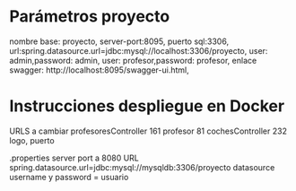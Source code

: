 # Parámetros proyecto
nombre base: proyecto,
server-port:8095,
puerto sql:3306,
url:spring.datasource.url=jdbc:mysql://localhost:3306/proyecto,
user: admin,password: admin,
user: profesor,password: profesor,
enlace swagger: http://localhost:8095/swagger-ui.html,

# Instrucciones despliegue en Docker
URLS a cambiar
profesoresController 161
profesor 81
cochesController 232
logo, puerto

.properties
server port a 8080
URL spring.datasource.url=jdbc:mysql://mysqldb:3306/proyecto
datasource username y password = usuario
